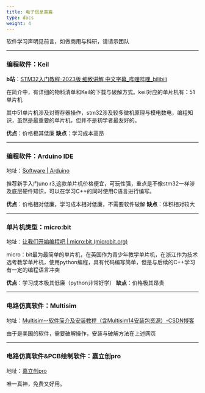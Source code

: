 ```yaml
---
title: 电子信息类篇
type: docs
weight: 4
---
```


软件学习声明见前言，如做商用与科研，请请示团队

-----

### 编程软件：Keil

**b站**：[STM32入门教程-2023版 细致讲解 中文字幕_哔哩哔哩_bilibili](https://www.bilibili.com/video/BV1th411z7sn/?spm_id_from=333.337.search-card.all.click&vd_source=2def49ca565e72b2dda6cd4e13bc7801)

在简介中，有详细的物料清单和Keil的下载与破解方式。keil对应的单片机有：51单片机

其中51单片机涉及对寄存器操作，stm32涉及较多微机原理与模电数电，编程知识，虽然是最重要的单片机，但并不是初学者最友好的。

**优点**：价格极其低廉
**缺点**：学习成本高昂

----

### 编程软件：Arduino IDE

地址：[Software | Arduino](https://www.arduino.cc/en/software/)

推荐新手入门uno r3,这款单片机价格便宜，可玩性强，重点是不像stm32一样涉及底层硬件知识，可以在学习C++的同时使用C语言进行编写。

**优点**：价格相对低廉，学习成本相对低廉，不需要软件破解
**缺点**：体积相对较大

----

### 单片机类型：micro:bit

地址：[让我们开始编程吧 | micro:bit (microbit.org)](https://microbit.org/zh-cn/code/)

micro：bit最为最简单的单片机，在英国作为青少年教学单片机，在浙江作为技术选考教学单片机，使用python编程，具有代码编写简单，但是与后续的C++学习有一定的编程语言冲突

**优点**：学习成本极其低廉（python非常好学）
**缺点**：价格极其昂贵

----

### 电路仿真软件：Multisim

地址：[Multisim--软件简介及安装教程（含Multisim14安装包资源）-CSDN博客](https://blog.csdn.net/u011816009/article/details/129643555)

由于是美国的软件，需要破解操作，安装与破解方法在上述网页

-----

### 电路仿真软件&PCB绘制软件：嘉立创pro

地址：[嘉立创pro](https://lceda.cn/page/download?src=index)

唯一真神，免费又好用。